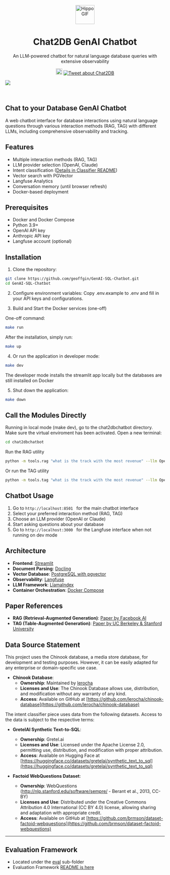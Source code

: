 <p align="center">
  <a href="[https://github.com/geoffgin/GenAI-SQL-Chatbot]">
    <img src="https://media.giphy.com/media/QDjpIL6oNCVZ4qzGs7/giphy.gif" alt="Hippo GIF" height="60"/>
  </a>
</p>
<h1 align="center">Chat2DB GenAI Chatbot</h1>
<p align="center">An LLM-powered chatbot for natural language database queries with extensive observability</p>

<p align="center">
	<a href="#"><img src="https://img.shields.io/badge/Chat2DB-Gen%20AI-8A2BE2" height="20"/></a>
<a href="https://twitter.com/intent/tweet?text=Chat%20to%20your%20Database.%20Chat2DB%20makes%20it%20easy%20to%20deploy%20an%20enterprise-ready%20solution%20using%20an%20LLM-Powered%20chatbot%20and%20explainability%20features.%20https://github.com/garyzava/chat-to-database-chatbot#%20%23opensource%20%23python%20%23genai%20%23llamaindex">
  <img src="https://img.shields.io/badge/tweet--blue?logo=x" alt="Tweet about Chat2DB" />
</a>
</p>

<p align="center">

![](chat2db.webp)

</p><br/>

## Chat to your Database GenAI Chatbot 

A web chatbot interface for database interactions using natural language questions through various interaction methods (RAG, TAG) with different LLMs, including comprehensive observability and tracking.

## Features

- Multiple interaction methods (RAG, TAG)
- LLM provider selection (OpenAI, Claude)
- Intent classification ([Details in Classifier README](./chat2dbchatbot/classifier/README-CLASSIFIER.md))
- Vector search with PGVector
- Langfuse Analytics
- Conversation memory (until browser refresh)
- Docker-based deployment

## Prerequisites

- Docker and Docker Compose
- Python 3.9+
- OpenAI API key
- Anthropic API key
- Langfuse account (optional)

## Installation

1. Clone the repository:
```bash
git clone https://github.com/geoffgin/GenAI-SQL-Chatbot.git
cd GenAI-SQL-Chatbot
```
2. Configure environment variables:
Copy .env.example to .env and fill in your API keys and configurations.

3. Build and Start the Docker services (one-off)

One-off command:
```bash
make run
```

After the installation, simply run:
```bash
make up
```

4. Or run the application in developer mode:
```bash
make dev
```

The developer mode installs the streamlit app locally but the databases are still installed on Docker

5. Shut down the application:
```bash
make down
```

## Call the Modules Directly
Running in local mode (make dev), go to the chat2dbchatbot directory. Make sure the virtual enviroment has been activated. Open a new terminal:
```bash
cd chat2dbchatbot
```
Run the RAG utility
```bash
python -m tools.rag "what is the track with the most revenue" --llm OpenAI --temperature 0.1
```
Or run the TAG utility
```bash
python -m tools.tag "what is the track with the most revenue" --llm OpenAI --temperature 0.1
```

## Chatbot Usage

1. Go to ```http://localhost:8501 ``` for the main chatbot interface
2. Select your preferred interaction method (RAG, TAG)
3. Choose an LLM provider (OpenAI or Claude)
4. Start asking questions about your database
5. Go to ```http://localhost:3000 ``` for the Langfuse interface when not running on dev mode

## Architecture

- **Frontend**: [Streamlit](https://docs.streamlit.io/)
- **Document Parsing**: [Docling](https://github.com/DS4SD/docling)
- **Vector Database**: [PostgreSQL with pgvector](https://github.com/pgvector/pgvector)
- **Observability**: [Langfuse](https://langfuse.com/docs)
- **LLM Framework**: [LlamaIndex](https://docs.llamaindex.ai/)
- **Container Orchestration**: [Docker Compose](https://docs.docker.com/compose/)

## Paper References

- **RAG (Retrieval-Augmented Generation)**: [Paper by Facebook AI](https://arxiv.org/abs/2005.11401)
- **TAG (Table-Augmented Generation)**: [Paper by UC Berkeley & Stanford University](https://arxiv.org/pdf/2408.14717)


## Data Source Statement

This project uses the Chinook database, a media store database, for development and testing purposes. However, it can be easily adapted for any enterprise or domain-specific use case. 

- **Chinook Database**:
  - **Ownership**: Maintained by [lerocha](https://github.com/lerocha)
  - **Licenses and Use**: The Chinook Database allows use, distribution, and modification without any warranty of any kind.
  - **Access**: Available on GitHub at [https://github.com/lerocha/chinook-database](https://github.com/lerocha/chinook-database)

The intent classifier piece uses data from the following datasets. Access to the data is subject to the respective terms:

- **GretelAI Synthetic Text-to-SQL**:
  - **Ownership**: Gretel.ai
  - **Licenses and Use**: Licensed under the Apache License 2.0, permitting use, distribution, and modification with proper attribution.
  - **Access**: Available on Hugging Face at [https://huggingface.co/datasets/gretelai/synthetic_text_to_sql](https://huggingface.co/datasets/gretelai/synthetic_text_to_sql)

- **Factoid WebQuestions Dataset**:
  - **Ownership**: WebQuestions (http://nlp.stanford.edu/software/sempre/ - Berant et al., 2013, CC-BY)
  - **Licenses and Use**: Distributed under the Creative Commons Attribution 4.0 International (CC BY 4.0) license, allowing sharing and adaptation with appropriate credit.
  - **Access**: Available on GitHub at [https://github.com/brmson/dataset-factoid-webquestions](https://github.com/brmson/dataset-factoid-webquestions)

---

## Evaluation Framework

- Located under the [eval](eval/) sub-folder
- Evaluation Framework [README is here](eval/README.md)
